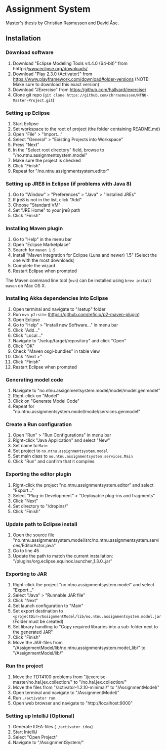# Assignment System

Master's thesis by Christian Rasmussen and David Åse.

## Installation

### Download software

1. Download "Eclipse Modeling Tools v4.4.0 (64-bit)" from hhttp://www.eclipse.org/downloads/
2. Download "Play 2.3.0 (Activator)" from https://www.playframework.com/download#older-versions (NOTE: Make sure to download this exact version)
3. Download "JExercise" from https://github.com/hallvard/jexercise/
4. Clone git repo (```git clone https://github.com/chrrasmussen/NTNU-Master-Project.git```)

### Setting up Eclipse

1. Start Eclipse
2. Set workspace to the root of project (the folder containing README.md)
3. Open "File" > "Import..."
4. Select "General" > "Existing Projects into Workspace"
5. Press "Next"
6. In the "Select root directory" field, browse to "<projectDir>/no.ntnu.assignmentsystem.model"
7. Make sure the project is checked
8. Click "Finish"
9. Repeat for "<projectDir>/no.ntnu.assignmentsystem.editor"

### Setting up JRE8 in Eclipse (if problems with Java 8)

1. Go to "Window" > "Preferences" > "Java" > "Installed JREs"
2. If jre8 is not in the list, click "Add"
3. Choose "Standard VM"
4. Set "JRE Home" to your jre8 path
5. Click "Finish"

### Installing Maven plugin

1. Go to "Help" in the menu bar
2. Open "Eclipse Marketplace"
3. Search for ```maven 1.5```
4. Install "Maven Integration for Eclipse (Luna and newer) 1.5" (Select the one with the most downloads)
5. Complete the wizard
6. Restart Eclipse when prompted

The Maven command line tool (```mvn```) can be installed using ```brew install maven``` on Mac OS X.

### Installing Akka dependencies into Eclipse

1. Open terminal and navigate to "<projectDir>/setup" folder
2. Run ```mvn p2:site``` (https://github.com/reficio/p2-maven-plugin)
3. Open Eclipse
4. Go to "Help" > "Install new Software..." in menu bar
5. Click "Add..."
6. Click "Local..."
7. Navigate to "<projectDir>/setup/target/repository" and click "Open"
8. Click "OK"
9. Check "Maven osgi-bundles" in table view
10. Click "Next >"
11. Click "Finish"
12. Restart Eclipse when prompted

### Generating model code

1. Navigate to "no.ntnu.assignmentsystem.model/model/model.genmodel"
2. Right-click on "Model"
3. Click on "Generate Model Code"
4. Repeat for "no.ntnu.assignmentsystem.model/model/services.genmodel"

### Create a Run configuration

1. Open "Run" > "Run Configurations" in menu bar
2. Right-click "Java Application" and select "New"
3. Set name to ```Main```
4. Set project to ```no.ntnu.assignmentsystem.model```
5. Set main class to ```no.ntnu.assignmentsystem.services.Main```
6. Click "Run" and confirm that it compiles

### Exporting the editor plugin

1. Right-click the project "no.ntnu.assignmentsystem.editor" and select "Export..."
2. Select "Plug-in Development" > "Deployable plug-ins and fragments"
3. Click "Next"
4. Set directory to "<eclipseInstall>/dropins/"
5. Click "Finish"

### Update path to Eclipse install

1. Open the source file "no.ntnu.assignmentsystem.model/src/no.ntnu.assignmentsystem.services/EditorActor.java"
2. Go to line 45
3. Update the path to match the current installation: "<eclipseInstall>/plugins/org.eclipse.equinox.launcher_1.3.0.<version>.jar"

### Exporting to JAR

1. Right-click the project "no.ntnu.assignmentsystem.model" and select "Export..."
2. Select "Java" > "Runnable JAR file"
3. Click "Next"
4. Set launch configuration to "Main"
5. Set export destination to ```<projectDir>/AssignmentModel/lib/no.ntnu.assignmentsystem.model.jar``` (Folder must be created)
6. Set library handling to "Copy required libraries into a sub-folder next to the generated JAR"
7. Click "Finish"
8. Move the JAR-files from "<projectDir>/AssignmentModel/lib/no.ntnu.assignmentsystem.model_lib/" to "<projectDir>/AssignmentModel/lib/"

### Run the project

1. Move the TDT4100 problems from "<downloads>/jexercise-master/no.hal.jex.collection/" to "<projectDir>/no.hal.jex.collection/"
2. Move the files from "<downloads>/activator-1.2.10-minimal/" to "<projectDir>/AssignmentModel/"
3. Open terminal and navigate to "<projectDir>/AssignmentModel/"
4. Run ```./activator run```
5. Open web browser and navigate to "http://localhost:9000"

### Setting up IntelliJ (Optional)

1. Generate IDEA-files (```./activator idea```)
2. Start IntelliJ
3. Select "Open Project"
4. Navigate to "<projectDir>/AssignmentSystem/"
